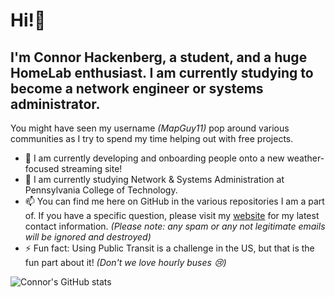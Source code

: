 # Hi!👋
## I'm Connor Hackenberg, a student, and a huge HomeLab enthusiast. I am currently studying to become a network engineer or systems administrator.

You might have seen my username *(MapGuy11)* pop around various communities as I try to spend my time helping out with free projects.

- 🔭 I am currently developing and onboarding people onto a new weather-focused streaming site!
- 🌱 I am currently studying Network & Systems Administration at Pennsylvania College of Technology.
- 📫 You can find me here on GitHub in the various repositories I am a part of. If you have a specific question, please visit my [website](https://google.com) for my latest contact information. *(Please note: any spam or any not legitimate emails will be ignored and destroyed)* 
- ⚡ Fun fact: Using Public Transit is a challenge in the US, but that is the fun part about it! *(Don't we love hourly buses 😢)*
  
![Connor's GitHub stats](https://stars.connorhackenberg.tech/api?username=mapguy11&show_icons=true&theme=onedark)

